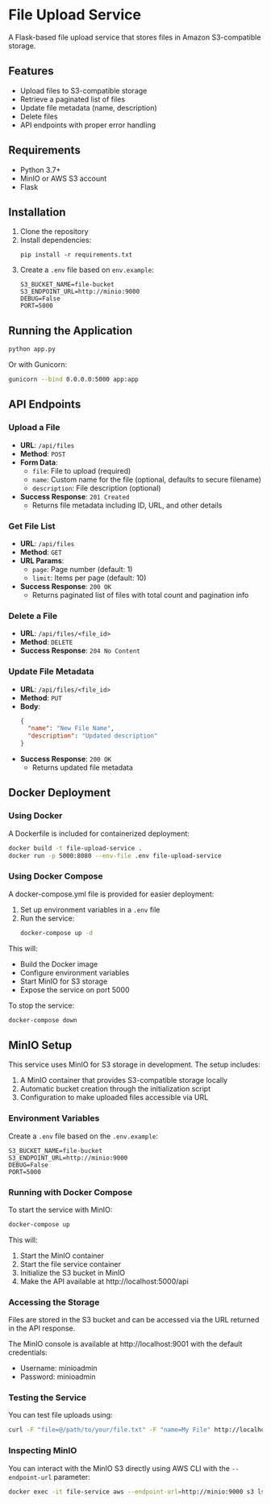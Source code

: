 # File Upload Service

A Flask-based file upload service that stores files in Amazon S3-compatible storage.

## Features

- Upload files to S3-compatible storage
- Retrieve a paginated list of files
- Update file metadata (name, description)
- Delete files
- API endpoints with proper error handling

## Requirements

- Python 3.7+
- MinIO or AWS S3 account
- Flask

## Installation

1. Clone the repository
2. Install dependencies:
   ```
   pip install -r requirements.txt
   ```
3. Create a `.env` file based on `env.example`:
   ```
   S3_BUCKET_NAME=file-bucket
   S3_ENDPOINT_URL=http://minio:9000
   DEBUG=False
   PORT=5000
   ```

## Running the Application

```bash
python app.py
```

Or with Gunicorn:

```bash
gunicorn --bind 0.0.0.0:5000 app:app
```

## API Endpoints

### Upload a File
- **URL**: `/api/files`
- **Method**: `POST`
- **Form Data**:
  - `file`: File to upload (required)
  - `name`: Custom name for the file (optional, defaults to secure filename)
  - `description`: File description (optional)
- **Success Response**: `201 Created`
  - Returns file metadata including ID, URL, and other details

### Get File List
- **URL**: `/api/files`
- **Method**: `GET`
- **URL Params**:
  - `page`: Page number (default: 1)
  - `limit`: Items per page (default: 10)
- **Success Response**: `200 OK`
  - Returns paginated list of files with total count and pagination info

### Delete a File
- **URL**: `/api/files/<file_id>`
- **Method**: `DELETE`
- **Success Response**: `204 No Content`

### Update File Metadata
- **URL**: `/api/files/<file_id>`
- **Method**: `PUT`
- **Body**:
  ```json
  {
    "name": "New File Name",
    "description": "Updated description"
  }
  ```
- **Success Response**: `200 OK`
  - Returns updated file metadata

## Docker Deployment

### Using Docker

A Dockerfile is included for containerized deployment:

```bash
docker build -t file-upload-service .
docker run -p 5000:8080 --env-file .env file-upload-service
```

### Using Docker Compose

A docker-compose.yml file is provided for easier deployment:

1. Set up environment variables in a `.env` file
2. Run the service:
   ```bash
   docker-compose up -d
   ```

This will:
- Build the Docker image
- Configure environment variables
- Start MinIO for S3 storage
- Expose the service on port 5000

To stop the service:
```bash
docker-compose down
```

## MinIO Setup

This service uses MinIO for S3 storage in development. The setup includes:

1. A MinIO container that provides S3-compatible storage locally
2. Automatic bucket creation through the initialization script
3. Configuration to make uploaded files accessible via URL

### Environment Variables

Create a `.env` file based on the `.env.example`:

```
S3_BUCKET_NAME=file-bucket
S3_ENDPOINT_URL=http://minio:9000
DEBUG=False
PORT=5000
```

### Running with Docker Compose

To start the service with MinIO:

```bash
docker-compose up
```

This will:
1. Start the MinIO container
2. Start the file service container
3. Initialize the S3 bucket in MinIO
4. Make the API available at http://localhost:5000/api

### Accessing the Storage

Files are stored in the S3 bucket and can be accessed via the URL returned in the API response.

The MinIO console is available at http://localhost:9001 with the default credentials:
- Username: minioadmin
- Password: minioadmin

### Testing the Service

You can test file uploads using:

```bash
curl -F "file=@/path/to/your/file.txt" -F "name=My File" http://localhost:5000/api/files
```

### Inspecting MinIO

You can interact with the MinIO S3 directly using AWS CLI with the `--endpoint-url` parameter:

```bash
docker exec -it file-service aws --endpoint-url=http://minio:9000 s3 ls s3://file-bucket
``` 